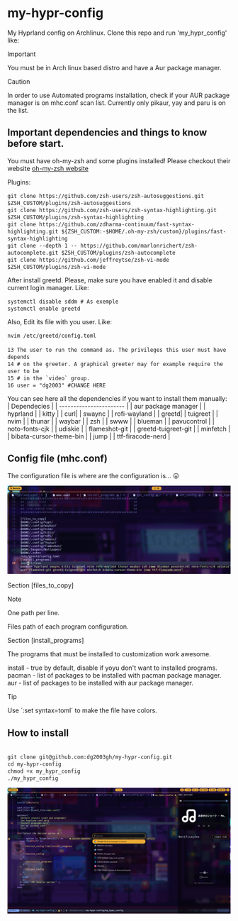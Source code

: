 # my-hypr-config

My Hyprland config on Archlinux. Clone this repo and run 'my_hypr_config' like:

> [!IMPORTANT]
> You must be in Arch linux based distro and have a Aur package manager.

> [!CAUTION]
> In order to use Automated programs installation, check if your AUR package manager is on mhc.conf scan list.
> Currently only pikaur, yay and paru is on the list.

## Important dependencies and things to know before start.

You must have oh-my-zsh and some plugins installed!
Please checkout their website [oh-my-zsh website](https://ohmyz.sh/)

Plugins:

```
git clone https://github.com/zsh-users/zsh-autosuggestions.git $ZSH_CUSTOM/plugins/zsh-autosuggestions
git clone https://github.com/zsh-users/zsh-syntax-highlighting.git $ZSH_CUSTOM/plugins/zsh-syntax-highlighting
git clone https://github.com/zdharma-continuum/fast-syntax-highlighting.git ${ZSH_CUSTOM:-$HOME/.oh-my-zsh/custom}/plugins/fast-syntax-highlighting
git clone --depth 1 -- https://github.com/marlonrichert/zsh-autocomplete.git $ZSH_CUSTOM/plugins/zsh-autocomplete
git clone https://github.com/jeffreytse/zsh-vi-mode $ZSH_CUSTOM/plugins/zsh-vi-mode
```

After install greetd. Please, make sure you have enabled it and disable current login manager. Like:

```
systemctl disable sddm # As exemple
systemctl enable greetd

```

Also, Edit its file with you user. Like:

```
nvim /etc/greetd/config.toml

13 The user to run the command as. The privileges this user must have depends
14 # on the greeter. A graphical greeter may for example require the user to be
15 # in the `video` group.
16 user = "dg2003" #CHANGE HERE
```

You can see here all the dependencies if you want to install them manually:
| Dependecies |
| ----------------------- |
| aur package manager |
| hyprland |
| kitty |
| curl|
| swaync |
| rofi-wayland |
| greetd|
| tuigreet |
| nvim |
| thunar |
| waybar |
| zsh |
| swww |
| blueman |
| pavucontrol |
| noto-fonts-cjk |
| udiskie |
| flameshot-git |
| greetd-tuigreet-git |
| minfetch |
| bibata-cursor-theme-bin |
| jump |
| ttf-firacode-nerd |

## Config file (mhc.conf)

The configuration file is where are the configuration is... 😛

!["Configuration file."](./screenshots/conf_file.png)

Section [files_to_copy]

> [!NOTE]
> One path per line.

Files path of each program configuration.

Section [install_programs]

The programs that must be installed to customization work awesome.

install - true by default, disable if yoyu don't want to installed programs.
pacman - list of packages to be installed with pacman package manager.
aur - list of packages to be installed with aur package manager.

> [!TIP]
> Use ´:set syntax=toml´ to make the file have colors.

## How to install

```

git clone git@github.com:dg2003gh/my-hypr-config.git
cd my-hypr-config
chmod +x my_hypr_config
./my_hypr_config

```

!["ambient screenshot"](./screenshots/ambient.png)

```

```

```

```

```

```
